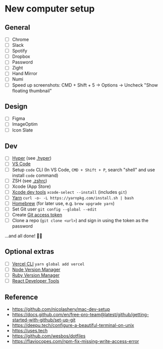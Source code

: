 # New computer setup

## General
- [ ] Chrome
- [ ] Slack
- [ ] Spotify
- [ ] Dropbox
- [ ] Password
- [ ] Zight
- [ ] Hand Mirror
- [ ] Numi
- [ ] Speed up screenshots: CMD + Shift + 5 → Options → Uncheck "Show floating thumbnail"

## Design
- [ ] Figma
- [ ] ImageOptim
- [ ] Icon Slate

## Dev
- [ ] [Hyper](https://hyper.is) (see [.hyper](.hyper))
- [ ] [VS Code](https://code.visualstudio.com)
- [ ] Setup `code` CLI (In VS Code, `CMD + Shift + P`, search "shell" and use install `code` command)
- [ ] ZSH (see [.zshrc](.zshrc))
- [ ] Xcode (App Store)
- [ ] [Xcode dev tools](https://developer.apple.com/download/more) `xcode-select --install` (includes `git`)
- [ ] [Yarn](https://yarnpkg.com) `curl -o- -L https://yarnpkg.com/install.sh | bash`
- [ ] [Homebrew](https://brew.sh) (for later use, e.g. `brew upgrade yarn`)
- [ ] Set Git user `git config --global --edit`
- [ ] Create [Git access token](https://docs.github.com/en/free-pro-team@latest/github/authenticating-to-github/creating-a-personal-access-token)
- [ ] Clone a repo (`git clone <url>`) and sign in using the token as the password

...and all done! 🤞🎉

## Optional extras
- [ ] [Vercel CLI](https://vercel.com) `yarn global add vercel`
- [ ] [Node Version Manager](https://github.com/nvm-sh/nvm#installing-and-updating)
- [ ] [Ruby Version Manager](https://rvm.io)
- [ ] [React Developer Tools](https://chrome.google.com/webstore/detail/react-developer-tools/fmkadmapgofadopljbjfkapdkoienihi?hl=en)

## Reference
- https://github.com/nicolashery/mac-dev-setup
- https://docs.github.com/en/free-pro-team@latest/github/getting-started-with-github/set-up-git
- https://deepu.tech/configure-a-beautiful-terminal-on-unix
- https://uses.tech
- https://github.com/wesbos/dotfiles
- https://flaviocopes.com/npm-fix-missing-write-access-error
